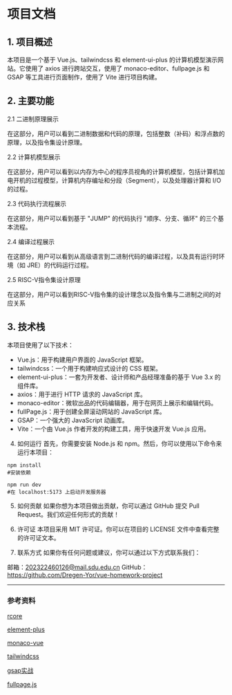 # 项目文档
## 1. 项目概述
本项目是一个基于 Vue.js、tailwindcss 和 element-ui-plus 的计算机模型演示网站。它使用了 axios 进行跨站交互，使用了 monaco-editor、fullpage.js 和 GSAP 等工具进行页面制作，使用了 Vite 进行项目构建。

## 2. 主要功能

2.1 二进制原理展示

在这部分，用户可以看到二进制数据和代码的原理，包括整数（补码）和浮点数的原理，以及指令集设计原理。

2.2 计算机模型展示

在这部分，用户可以看到以内存为中心的程序员视角的计算机模型，包括计算机加电开机的过程模型，计算机内存编址和分段（Segment），以及处理器计算和 I/O 的过程。

2.3 代码执行流程展示

在这部分，用户可以看到基于 "JUMP" 的代码执行 "顺序、分支、循环" 的三个基本流程。

2.4 编译过程展示

在这部分，用户可以看到从高级语言到二进制代码的编译过程，以及具有运行时环境（如 JRE）的代码运行过程。

2.5 RISC-V指令集设计原理

在这部分，用户可以看到RISC-V指令集的设计理念以及指令集与二进制之间的对应关系

## 3. 技术栈
本项目使用了以下技术：

- Vue.js：用于构建用户界面的 JavaScript 框架。
- tailwindcss：一个用于构建响应式设计的 CSS 框架。
- element-ui-plus：一套为开发者、设计师和产品经理准备的基于 Vue 3.x 的组件库。
- axios：用于进行 HTTP 请求的 JavaScript 库。
- monaco-editor：微软出品的代码编辑器，用于在网页上展示和编辑代码。
- fullPage.js：用于创建全屏滚动网站的 JavaScript 库。
- GSAP：一个强大的 JavaScript 动画库。
- Vite：一个由 Vue.js 作者开发的构建工具，用于快速开发 Vue.js 应用。
4. 如何运行
首先，你需要安装 Node.js 和 npm。然后，你可以使用以下命令来运行本项目：
~~~
npm install
#安装依赖

npm run dev
#在 localhost:5173 上启动开发服务器
~~~

5. 如何贡献
如果你想为本项目做出贡献，你可以通过 GitHub 提交 Pull Request。我们欢迎任何形式的贡献！

6. 许可证
本项目采用 MIT 许可证。你可以在项目的 LICENSE 文件中查看完整的许可证文本。

7. 联系方式
如果你有任何问题或建议，你可以通过以下方式联系我们：

邮箱：202322460126@mail.sdu.edu.cn
GitHub：https://github.com/Dregen-Yor/vue-homework-project

---

### 参考资料

[rcore](https://rcore-os.cn/rCore-Tutorial-Book-v3/)

[element-plus](https://element-plus.org/zh-CN/)

[monaco-vue](https://github.com/imguolao/monaco-vue/)

[tailwindcss](https://tailwind.nodejs.cn/docs)

[gsap实战](https://xieyufei.com/2023/04/14/GSAP-Practise.html)

[fullpage.js](https://github.com/alvarotrigo/fullPage.js)